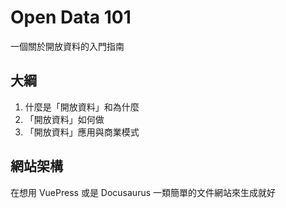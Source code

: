 # Open Data 101

一個關於開放資料的入門指南

## 大綱

1. 什麼是「開放資料」和為什麼
2. 「開放資料」如何做
3. 「開放資料」應用與商業模式

## 網站架構

在想用 VuePress 或是 Docusaurus 一類簡單的文件網站來生成就好
